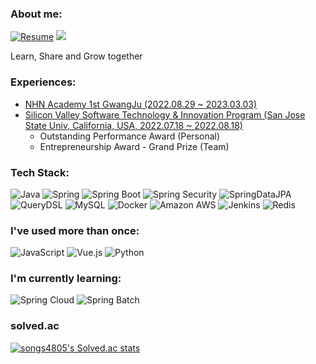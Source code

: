 ### About me:
[![Resume](https://img.shields.io/badge/Resume-000000?style=flat-square&logo=Notion&logoColor=white)](https://harmless-colossus-e1e.notion.site/b298b0dc13cd45959d81b5445feb3467)
<a href="https://velog.io/@songs4805"><img src="https://img.shields.io/badge/Blog-11B48A?style=flat-square&logo=Vimeo&logoColor=white&link=https://velog.io/@songs4805"/></a>

Learn, Share and Grow together

### Experiences:
- [NHN Academy 1st GwangJu (2022.08.29 ~ 2023.03.03)](https://github.com/nhnacademy-1st-gwangju)
- [Silicon Valley Software Technology & Innovation Program (San Jose State Univ, California, USA, 2022.07.18 ~ 2022.08.18)](https://github.com/unhas01/Re-Camping)
  - Outstanding Performance Award (Personal)
  - Entrepreneurship Award - Grand Prize (Team)

### Tech Stack:

![Java](https://img.shields.io/badge/Java-007396?style=flat-square&logo=Java)
![Spring](https://img.shields.io/badge/Spring-6DB33F?style=flat-square&logo=spring&logoColor=white)
![Spring Boot](http://img.shields.io/badge/Spring%20Boot-6DB33F?style=flat-square&logo=SpringBoot&logoColor=white)
![Spring Security](https://img.shields.io/static/v1?style=flat-square&message=Spring+Security&color=6DB33F&logo=Spring+Security&logoColor=FFFFFF&label=)
![SpringDataJPA](https://img.shields.io/badge/Spring%20Data%20JPA-6DB33F?style=flat&logo=Spring&logoColor=white)
![QueryDSL](http://img.shields.io/badge/QueryDSL-4479A1?style=flat-square&logo=Hibernate&logoColor=white)
![MySQL](http://img.shields.io/badge/MySQL-4479A1?style=flat-square&logo=MySQL&logoColor=white)
![Docker](http://img.shields.io/badge/Docker-2496ED?style=flat-square&logo=Docker&logoColor=white)
![Amazon AWS](http://img.shields.io/badge/Amazon%20AWS-232F3E?style=flat-square&logo=AmazonAWS)
![Jenkins](http://img.shields.io/badge/Jenkins-D24939?style=flat-square&logo=Jenkins&logoColor=white)
![Redis](https://img.shields.io/badge/Redis-DC382D?style=flat-square&logo=Redis&logoColor=white)

### I've used more than once:
![JavaScript](http://img.shields.io/badge/JavaScript-F7DF1E?style=flat-square&logo=JavaScript&logoColor=white)
![Vue.js](http://img.shields.io/badge/Vue.js-4FC88D?style=flat-square&logo=Vue.js&logoColor=white)
![Python](http://img.shields.io/badge/Python-3776AB?style=flat-square&logo=Python&logoColor=white)

### I'm currently learning:
![Spring Cloud](http://img.shields.io/badge/Spring%20Cloud-6DB33F?style=flat-square&logo=Spring&logoColor=white)
![Spring Batch](http://img.shields.io/badge/Spring%20Batch-6DB33F?style=flat-square&logo=Spring&logoColor=white)

<!--
![Kotlin](http://img.shields.io/badge/Kotlin-7F52FF?style=flat-square&logo=Kotlin&logoColor=white)
-->

### solved.ac
[![songs4805's Solved.ac stats](http://mazassumnida.wtf/api/v2/generate_badge?boj=songs4805)](https://solved.ac/songs4805/)
